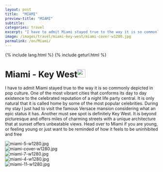 ```yaml
---
layout: post
title:  "MIAMI"
preview-title: "MIAMI"
subtitle:
categories: travel
excerpt: "I have to admit Miami stayed true to the way it is so commonly depicted in pop culture. One of the most vibrant cities" 
image: /images/travel/miami-key-west/miami-cover-w1280.jpg
permalink: /en/Miami/
---
```

{% include lang.html %}
{% include geturl.html %}
<div class="dark-grey-bg">
    <div class="container">
        <div class="row">
            <div class="col section ft-white ft-300">
                <h1 class="white-color">Miami - Key West<img class="space" src="{{ '/assets/images/aquarius.png' | prepend: SourceUrl }}" width="27"></h1>
                <p class="white-color ft-300">I have to admit Miami stayed true to the way it is so commonly depicted in pop culture. One of the most vibrant cities that conforms its day to day existence to the celebrated reputation of a night life party central. It is only natural that it is called home by some of the most popular celebrities. During my stay I just had to visit the famous Versace mansion considering what an epic status it has. Another must see spot is definitely Key West. It is beyond picturesque and offers miles of charming streets with a unique architecture that at sunset offers unbeatable views. Head over to Miami if you are young, or feeling young or just want to be reminded of how it feels to be uninhibited and free</p>
            </div>
        </div>
    </div>
    <div class="post-gallery">
        <div class="container">
            <div class="row">
                <div class="col-md-6">
                    <img src="{{ '/images/travel/miami-key-west/miami-5-w1280.jpg' | prepend: SourceUrl }}" alt="miami-5-w1280.jpg">
                </div>
                <div class="col-md-6">
                    <img src="{{ '/images/travel/miami-key-west/miami-cover-w1280.jpg' | prepend: SourceUrl }}" alt="miami-cover-w1280.jpg">
                </div>
            </div>
            <div class="row">
                <div class="col">
                    <img src="{{ '/images/travel/miami-key-west/miami-7-w1280.jpg' | prepend: SourceUrl }}" alt="miami-7-w1280.jpg">
                </div>
            </div>
            <div class="row">
                <div class="col-md-6">
                    <img src="{{ '/images/travel/miami-key-west/miami-4-w1280.jpg' | prepend: SourceUrl }}" alt="miami-4-w1280.jpg">
                </div>
                <div class="col-md-6">
                    <img src="{{ '/images/travel/miami-key-west/miami-11-w1280.jpg' | prepend: SourceUrl }}" alt="miami-11-w1280.jpg">
                </div>
            </div>
        </div>
    </div>
</div>
